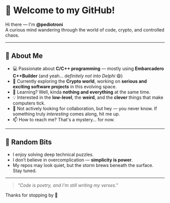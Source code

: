 # 👋 Welcome to my GitHub!

Hi there — I'm **@pediotroni**  
A curious mind wandering through the world of code, crypto, and controlled chaos.

---

## 🧠 About Me

- 💻 Passionate about **C/C++ programming** — mostly using **Embarcadero C++Builder** (and yeah... _definitely not into Delphi_ 😄)
- 🔐 Currently exploring the **Crypto world**, working on **serious and exciting software projects** in this evolving space.
- 🌱 Learning? Well, kinda **nothing and everything** at the same time.
- 💡 Interested in the **low-level**, the **weird**, and the **clever** things that make computers tick.
- 🤝 Not actively looking for collaboration, but hey — you never know. If something truly _interesting_ comes along, hit me up.
- 📫 How to reach me? That's a mystery... for now.

---

## 🧩 Random Bits

- I enjoy solving deep technical puzzles.
- I don’t believe in overcomplication — **simplicity is power**.
- My repos may look quiet, but the storm brews beneath the surface.  
  Stay tuned.

---

> _"Code is poetry, and I'm still writing my verses."_  

Thanks for stopping by 👣  
